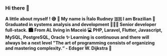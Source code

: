 ### Hi there 👋

<b>A little about myself ! 😅
🙆 My name is Ítalo Rudney
🇧🇷 I am Brazilian
🧠 Graduated in systems analysis and development
👨🏼‍💻 Senior developer full-stack.
🏙 From AL living in Maceió
💻 PHP, Laravel, Flutter, Javascript, MySQL, PostgreSQL, Oracle
✨ Learning is continuous and there will always be a next level
"The art of programming consists of organizing and mastering complexity.“ - Edsger W. Dijkstra 🚀
 </b>
